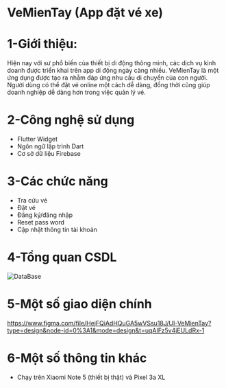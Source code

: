 # VeMienTay (App đặt vé xe)

# 1-Giới thiệu:
Hiện nay với sư phổ biến của thiết bị di động thông minh, các dịch vụ kinh doanh được triển khai trên app di động ngày càng nhiều. VeMienTay là một ứng dụng được tạo ra nhằm đáp ứng nhu cầu di chuyển của con người. Người dùng có thể đặt vé online một cách dễ dàng, đồng thời cũng giúp doanh nghiệp dễ dàng hơn trong việc quản lý vé. 

# 2-Công nghệ sử dụng
- Flutter Widget
- Ngôn ngữ lập trình Dart
- Cơ sở dữ liệu Firebase

# 3-Các chức năng
- Tra cứu vé
- Đặt vé
- Đăng ký/đăng nhập
- Reset pass word
- Cập nhật thông tin tài khoản

# 4-Tổng quan CSDL
![DataBase](https://firebasestorage.googleapis.com/v0/b/booking-transition.appspot.com/o/DB.png?alt=media&token=18cfefab-aa63-4329-8900-d3b1908c76bb)

# 5-Một số giao diện chính
https://www.figma.com/file/HejFQiAdHQuGA5wVSsu18J/UI-VeMienTay?type=design&node-id=0%3A1&mode=design&t=uqAIFz5v4jEULdRx-1
# 6-Một số thông tin khác
- Chạy trên Xiaomi Note 5 (thiết bị thật) và Pixel 3a XL
